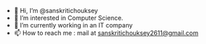 - 👋 Hi, I’m @sanskritichouksey
- 👀 I’m interested in Computer Science.
- 🌱 I’m currently working in an IT company
- 📫 How to reach me : mail at sanskritichouksey2611@gmail.com

<!---
sanskritichouksey/sanskritichouksey is a ✨ special ✨ repository because its `README.md` (this file) appears on your GitHub profile.
You can click the Preview link to take a look at your changes.
--->
